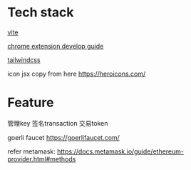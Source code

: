 # Tech stack
[vite](https://vitejs.dev/guide/assets.html#the-public-directory) 

[chrome extension develop guide](https://developer.chrome.com/docs/extensions/mv3/user_interface/)

[tailwindcss](https://tailwindcss.com/docs/animation)

icon jsx copy from here https://heroicons.com/

# Feature
管理key
签名transaction
交易token

goerli faucet https://goerlifaucet.com/

refer metamask: https://docs.metamask.io/guide/ethereum-provider.html#methods